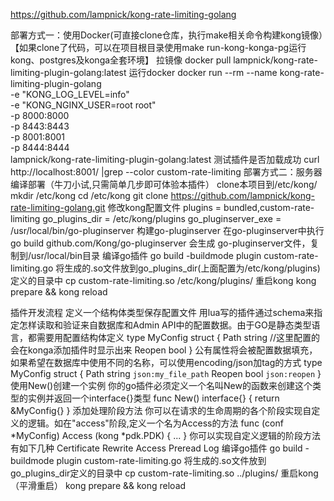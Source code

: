 https://github.com/lampnick/kong-rate-limiting-golang

部署方式一：使用Docker(可直接clone仓库，执行make相关命令构建kong镜像）【如果clone了代码，可以在项目根目录使用make run-kong-konga-pg运行kong、postgres及konga全套环境】
拉镜像
docker pull lampnick/kong-rate-limiting-plugin-golang:latest
运行docker
docker run --rm --name kong-rate-limiting-plugin-golang \
    -e "KONG_LOG_LEVEL=info" \
    -e "KONG_NGINX_USER=root root" \
    -p 8000:8000 \
    -p 8443:8443 \
    -p 8001:8001 \
    -p 8444:8444 \
    lampnick/kong-rate-limiting-plugin-golang:latest
测试插件是否加载成功
curl http://localhost:8001/ |grep --color custom-rate-limiting
部署方式二：服务器编译部署（牛刀小试,只需简单几步即可体验本插件）
clone本项目到/etc/kong/
mkdir /etc/kong
cd /etc/kong
git clone https://github.com/lampnick/kong-rate-limiting-golang.git
修改kong配置文件
plugins = bundled,custom-rate-limiting
go_plugins_dir = /etc/kong/plugins
go_pluginserver_exe = /usr/local/bin/go-pluginserver
构建go-pluginserver
在go-pluginserver中执行go build github.com/Kong/go-pluginserver
会生成 go-pluginserver文件，复制到/usr/local/bin目录
编译go插件
go build -buildmode plugin custom-rate-limiting.go
将生成的.so文件放到go_plugins_dir(上面配置为/etc/kong/plugins)定义的目录中
cp custom-rate-limiting.so /etc/kong/plugins/
重启kong
kong prepare && kong reload



插件开发流程
定义一个结构体类型保存配置文件
用lua写的插件通过schema来指定怎样读取和验证来自数据库和Admin API中的配置数据。由于GO是静态类型语言，都需要用配置结构体定义
type MyConfig struct {
    Path   string //这里配置的会在konga添加插件时显示出来
    Reopen bool
}
公有属性将会被配置数据填充，如果希望在数据库中使用不同的名称，可以使用encoding/json加tag的方式
type MyConfig struct {
    Path   string `json:my_file_path`
    Reopen bool   `json:reopen`
}
使用New()创建一个实例
你的go插件必须定义一个名叫New的函数来创建这个类型的实例并返回一个interface{}类型
func New() interface{} {
    return &MyConfig{}
}
添加处理阶段方法
你可以在请求的生命周期的各个阶段实现自定义的逻辑。如在"access"阶段,定义一个名为Access的方法
func (conf *MyConfig) Access (kong *pdk.PDK) {
  ...
}
你可以实现自定义逻辑的阶段方法有如下几种
Certificate
Rewrite
Access
Preread
Log
编译go插件
go build -buildmode plugin  custom-rate-limiting.go
将生成的.so文件放到go_plugins_dir定义的目录中
cp custom-rate-limiting.so ../plugins/
重启kong（平滑重启）
kong prepare && kong reload